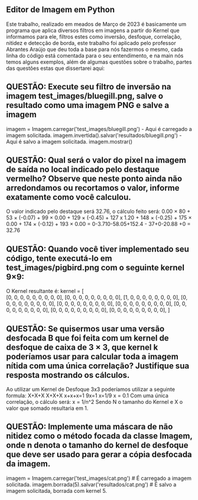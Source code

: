 ## Editor de Imagem em Python
Este trabalho, realizado em meados de Março de 2023 é basicamente um programa que aplica diversos filtros em imagens a partir do Kernel que informamos para ele, filtros estes como inversão, desfoque, correlação, nitidez e detecção de borda, este trabalho foi aplicado pelo professor Abrantes Araújo que deu toda a base para nós fazermos o mesmo, cada linha do código está comentada para o seu entendimento, e na main nós temos alguns exemplos, além de algumas questões sobre o trabalho, partes das questões estas que dissertarei aqui:
## QUESTÃO: Execute seu filtro de inversão na imagem test_images/bluegill.png, salve o resultado como uma imagem PNG e salve a imagem
imagem = Imagem.carregar('test_images/bluegill.png')          - Aqui é carregado a imagem solicitada.
imagem.invertida().salvar('resultados/bluegill.png')          - Aqui é salvo a imagem solicitada.
imagem.mostrar()  
## QUESTÃO: Qual será o valor do pixel na imagem de saída no local indicado pelo destaque vermelho? Observe que neste ponto ainda não arredondamos ou recortamos o valor, informe exatamente como você calculou.
O valor indicado pelo destaque será 32.76, o cálculo feito será:
0.00 × 80 + 53 × (-0.07) + 99 × 0.00 + 129 × (-0.45) + 127 x 1.20 + 148 × (-0.25) + 175 × 0.00 + 174 × (-0.12) + 193 × 0.00 = 0-3.710-58.05+152.4 - 37+0-20.88 +0 = 
32.76
## QUESTÃO: Quando você tiver implementado seu código, tente executá-lo em test_images/pigbird.png com o seguinte kernel 9×9:
O Kernel resultante é: 
kernel = [                                                 
  [0, 0, 0, 0, 0, 0, 0, 0, 0],
  [0, 0, 0, 0, 0, 0, 0, 0, 0],
  [1, 0, 0, 0, 0, 0, 0, 0, 0],
  [0, 0, 0, 0, 0, 0, 0, 0, 0],
  [0, 0, 0, 0, 0, 0, 0, 0, 0],
  [0, 0, 0, 0, 0, 0, 0, 0, 0],
  [0, 0, 0, 0, 0, 0, 0, 0, 0],
  [0, 0, 0, 0, 0, 0, 0, 0, 0],
  [0, 0, 0, 0, 0, 0, 0, 0, 0],
]
## QUESTÃO: Se quisermos usar uma versão desfocada B que foi feita com um kernel de desfoque de caixa de 3 × 3, que kernel k poderíamos usar para calcular toda a imagem nítida com uma única correlação? Justifique sua resposta mostrando os cálculos.
Ao utilizar um Kernel de Desfoque 3x3 poderíamos utilizar a seguinte formula:
X+X+X
X+X+X
x+x+x=1
9x=1
x=1/9
x = 0.1
Com uma única correlação, o cálculo será:
x = 1/n^2
Sendo N o tamanho do Kernel e
X o valor que somado resultaria em 1.
## QUESTÃO: Implemente uma máscara de não nitidez como o método focada da classe Imagem, onde n denota o tamanho do kernel de desfoque que deve ser usado para gerar a cópia desfocada da imagem.
imagem = Imagem.carregar('test_images/cat.png')               # É carregado a imagem solicitada.
imagem.borrada(5).salvar('resultados/cat.png')                # É salvo a imagem solicitada, borrada com kernel 5.
